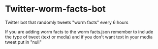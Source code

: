 # Twitter-worm-facts-bot
Twitter bot that randomly tweets "worm facts" every 6 hours

If you are adding worm facts to the worm facts.json remember to include the type of tweet (text or media) and if you don't want text in your media tweet put in "null"
